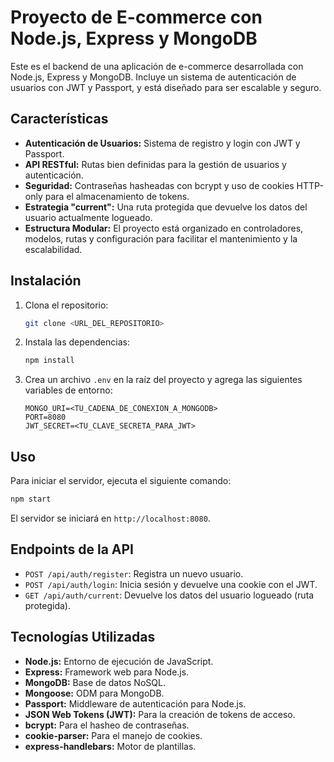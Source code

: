 # Proyecto de E-commerce con Node.js, Express y MongoDB

Este es el backend de una aplicación de e-commerce desarrollada con Node.js, Express y MongoDB. Incluye un sistema de autenticación de usuarios con JWT y Passport, y está diseñado para ser escalable y seguro.

## Características

- **Autenticación de Usuarios:** Sistema de registro y login con JWT y Passport.
- **API RESTful:** Rutas bien definidas para la gestión de usuarios y autenticación.
- **Seguridad:** Contraseñas hasheadas con bcrypt y uso de cookies HTTP-only para el almacenamiento de tokens.
- **Estrategia "current":** Una ruta protegida que devuelve los datos del usuario actualmente logueado.
- **Estructura Modular:** El proyecto está organizado en controladores, modelos, rutas y configuración para facilitar el mantenimiento y la escalabilidad.

## Instalación

1. Clona el repositorio:
   ```bash
   git clone <URL_DEL_REPOSITORIO>
   ```

2. Instala las dependencias:
   ```bash
   npm install
   ```

3. Crea un archivo `.env` en la raíz del proyecto y agrega las siguientes variables de entorno:
   ```
   MONGO_URI=<TU_CADENA_DE_CONEXION_A_MONGODB>
   PORT=8080
   JWT_SECRET=<TU_CLAVE_SECRETA_PARA_JWT>
   ```

## Uso

Para iniciar el servidor, ejecuta el siguiente comando:

```bash
npm start
```

El servidor se iniciará en `http://localhost:8080`.

## Endpoints de la API

- `POST /api/auth/register`: Registra un nuevo usuario.
- `POST /api/auth/login`: Inicia sesión y devuelve una cookie con el JWT.
- `GET /api/auth/current`: Devuelve los datos del usuario logueado (ruta protegida).

## Tecnologías Utilizadas

- **Node.js:** Entorno de ejecución de JavaScript.
- **Express:** Framework web para Node.js.
- **MongoDB:** Base de datos NoSQL.
- **Mongoose:** ODM para MongoDB.
- **Passport:** Middleware de autenticación para Node.js.
- **JSON Web Tokens (JWT):** Para la creación de tokens de acceso.
- **bcrypt:** Para el hasheo de contraseñas.
- **cookie-parser:** Para el manejo de cookies.
- **express-handlebars:** Motor de plantillas.
